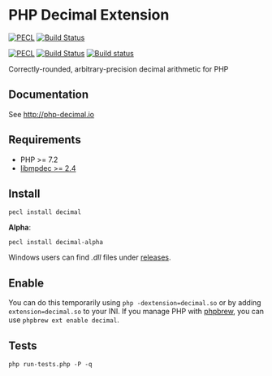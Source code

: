 # PHP Decimal Extension


[![PECL](https://img.shields.io/static/v1?message=1.4.0&label=PECL&color=blue&style=flat&logo=php)](https://pecl.php.net/package/decimal/1.3.1)
[![Build Status](https://travis-ci.org/php-decimal/ext-decimal.svg?branch=1.3)](https://travis-ci.org/php-decimal/ext-decimal)

[![PECL](https://img.shields.io/static/v1?message=2.0.0-alpha&label=PECL&color=blue&style=flat&logo=php)](https://pecl.php.net/package/decimal/2.0.0)
[![Build Status](https://travis-ci.org/php-decimal/ext-decimal.svg?branch=2.0&style=flat)](https://travis-ci.org/php-decimal/ext-decimal)
[![Build status](https://ci.appveyor.com/api/projects/status/lg5nw5tqgpmv1c33?svg=true)](https://ci.appveyor.com/project/rtheunissen/php-decimal)

Correctly-rounded, arbitrary-precision decimal arithmetic for PHP

## Documentation

See http://php-decimal.io

## Requirements

- PHP >= 7.2
- [libmpdec >= 2.4](http://www.bytereef.org/mpdecimal/download.html)

## Install

```
pecl install decimal
```

**Alpha**:

```
pecl install decimal-alpha
```

Windows users can find *.dll* files under [releases](https://github.com/php-decimal/ext-decimal/releases).

## Enable

You can do this temporarily using `php -dextension=decimal.so` or by adding `extension=decimal.so` to your INI. If you manage PHP with [phpbrew](https://github.com/phpbrew/phpbrew), you can use `phpbrew ext enable decimal`.

## Tests

```
php run-tests.php -P -q
```
